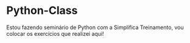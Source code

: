 # Python-Class
Estou fazendo seminário de Python com a Simplifica Treinamento, vou colocar os exercícios que realizei aqui!
